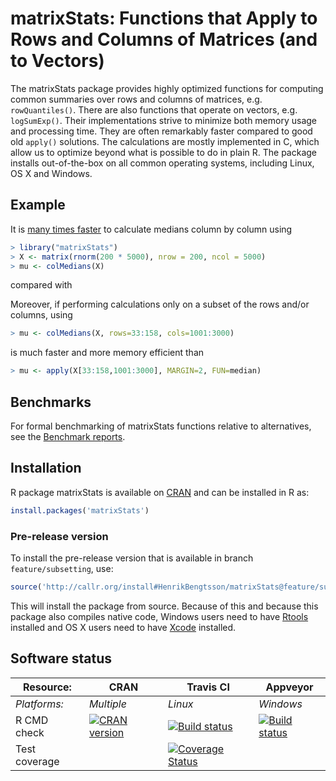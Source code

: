 # matrixStats: Functions that Apply to Rows and Columns of Matrices (and to Vectors)

The matrixStats package provides highly optimized functions for
computing common summaries over rows and columns of matrices,
e.g. `rowQuantiles()`. There are also functions that operate on vectors,
e.g. `logSumExp()`. Their implementations strive to minimize both memory
usage and processing time. They are often remarkably faster compared
to good old `apply()` solutions. The calculations are mostly implemented
in C, which allow us to optimize beyond what is possible to do in
plain R. The package installs out-of-the-box on all common operating
systems, including Linux, OS X and Windows.

## Example
It is [many times
faster](http://www.jottr.org/2015/01/matrixStats-0.13.1.html) to
calculate medians column by column using
```r
> library("matrixStats")
> X <- matrix(rnorm(200 * 5000), nrow = 200, ncol = 5000)
> mu <- colMedians(X)
```
compared with

Moreover, if performing calculations only on a subset of the rows
and/or columns, using
```r
> mu <- colMedians(X, rows=33:158, cols=1001:3000)
```
is much faster and more memory efficient than
```r
> mu <- apply(X[33:158,1001:3000], MARGIN=2, FUN=median)
```



## Benchmarks
For formal benchmarking of matrixStats functions relative to
alternatives, see the [Benchmark reports](https://github.com/HenrikBengtsson/matrixStats/wiki/Benchmark-reports).

## Installation
R package matrixStats is available on [CRAN](http://cran.r-project.org/package=matrixStats) and can be installed in R as:
```r
install.packages('matrixStats')
```

### Pre-release version
To install the pre-release version that is available in branch `feature/subsetting`, use:
```r
source('http://callr.org/install#HenrikBengtsson/matrixStats@feature/subsetting')
```
This will install the package from source.  Because of this and because this package also compiles native code, Windows users need to have [Rtools](https://cran.r-project.org/bin/windows/Rtools/) installed and OS X users need to have [Xcode](https://developer.apple.com/xcode/) installed.




## Software status

| Resource:     | CRAN        | Travis CI     | Appveyor         |
| ------------- | ------------------- | ------------- | ---------------- |
| _Platforms:_  | _Multiple_          | _Linux_       | _Windows_        |
| R CMD check   | <a href="http://cran.r-project.org/web/checks/check_results_matrixStats.html"><img border="0" src="http://www.r-pkg.org/badges/version/matrixStats" alt="CRAN version"></a> | <a href="https://travis-ci.org/HenrikBengtsson/matrixStats"><img src="https://travis-ci.org/HenrikBengtsson/matrixStats.svg" alt="Build status"></a> | <a href="https://ci.appveyor.com/project/HenrikBengtsson/matrixstats"><img src="https://ci.appveyor.com/api/projects/status/github/HenrikBengtsson/matrixStats?svg=true" alt="Build status"></a> |
| Test coverage |                     | <a href="https://coveralls.io/r/HenrikBengtsson/matrixStats"><img src="https://coveralls.io/repos/HenrikBengtsson/matrixStats/badge.svg?branch=develop" alt="Coverage Status"/></a>   |                  |
